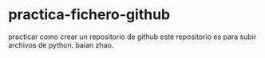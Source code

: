# practica-fichero-github
practicar como crear un repositorio de github
este repositorio es para subir archivos de python.
baian zhao.
